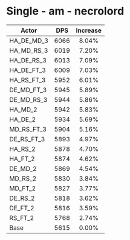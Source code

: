 # Single - am - necrolord
| Actor | DPS | Increase |
|---|:---:|:---:|
|HA_DE_MD_3|6066|8.04%|
|HA_MD_RS_3|6019|7.20%|
|HA_DE_RS_3|6013|7.09%|
|HA_DE_FT_3|6009|7.03%|
|HA_RS_FT_3|5952|6.01%|
|DE_MD_FT_3|5945|5.89%|
|DE_MD_RS_3|5944|5.86%|
|HA_MD_2|5942|5.83%|
|HA_DE_2|5934|5.69%|
|MD_RS_FT_3|5904|5.16%|
|DE_RS_FT_3|5893|4.97%|
|HA_RS_2|5878|4.70%|
|HA_FT_2|5874|4.62%|
|DE_MD_2|5869|4.54%|
|MD_RS_2|5830|3.84%|
|MD_FT_2|5827|3.77%|
|DE_RS_2|5818|3.62%|
|DE_FT_2|5816|3.59%|
|RS_FT_2|5768|2.74%|
|Base|5615|0.00%|

